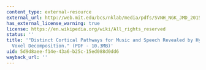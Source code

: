```yaml
---
content_type: external-resource
external_url: http://web.mit.edu/bcs/nklab/media/pdfs/SVNH_NGK_JMD_2015.pdf
has_external_license_warning: true
license: https://en.wikipedia.org/wiki/All_rights_reserved
status: ''
title: '"Distinct Cortical Pathways for Music and Speech Revealed by Hypothesis-Free
  Voxel Decomposition." (PDF - 10.3MB)'
uid: 5d9d8aee-f14e-43a6-b25c-15ed088d0dd6
wayback_url: ''
---
```

